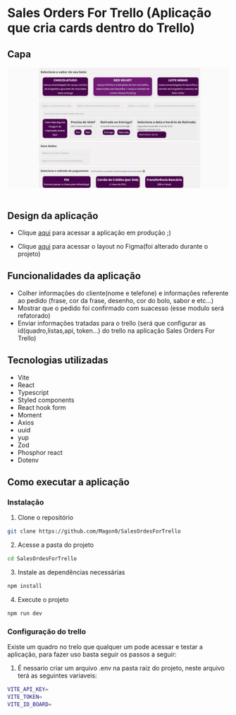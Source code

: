 # Sales Orders For Trello (Aplicação que cria cards dentro do Trello)

## Capa

<img src="./Cover.JPG" /> <br/> <br/>

## Design da aplicação

- Clique [aqui](https://yannagoisconfeitaria.netlify.app/) para acessar a aplicação em produção ;)

- Clique [aqui](https://www.figma.com/file/CNZBZZ2sJhnC1vlCuyGkg8/Pedido-Bent%C3%B4-Cake?node-id=2%3A2) para acessar o layout no Figma(foi alterado durante o projeto)

## Funcionalidades da aplicação

- Colher informações do cliente(nome e telefone) e informações referente ao pedido (frase, cor da frase, desenho, cor do bolo, sabor e etc...)
- Mostrar que o pedido foi confirmado com suacesso (esse modulo será refatorado)
- Enviar informações tratadas para o trello (será que configurar as id(quadro,listas,api, token...) do trello na aplicação Sales Orders For Trello)

## Tecnologias utilizadas

- Vite
- React
- Typescript
- Styled components
- React hook form
- Moment
- Axios
- uuid
- yup
- Zod
- Phosphor react
- Dotenv

## Como executar a aplicação

### Instalação

1. Clone o repositório

```bash
git clone https://github.com/Magon0/SalesOrdesForTrello
```

2. Acesse a pasta do projeto

```bash
cd SalesOrdesForTrello
```

3. Instale as dependências necessárias

```bash
npm install
```

4. Execute o projeto

```bash
npm run dev
```

### Configuração do trello

Existe um quadro no trelo que qualquer um pode acessar e testar a aplicação, para fazer uso basta seguir os passos a seguir:

1. É nessario criar um arquivo .env na pasta raiz do projeto, neste arquivo terá as seguintes variaveis:

```bash
VITE_API_KEY=
VITE_TOKEN=
VITE_ID_BOARD=
```
